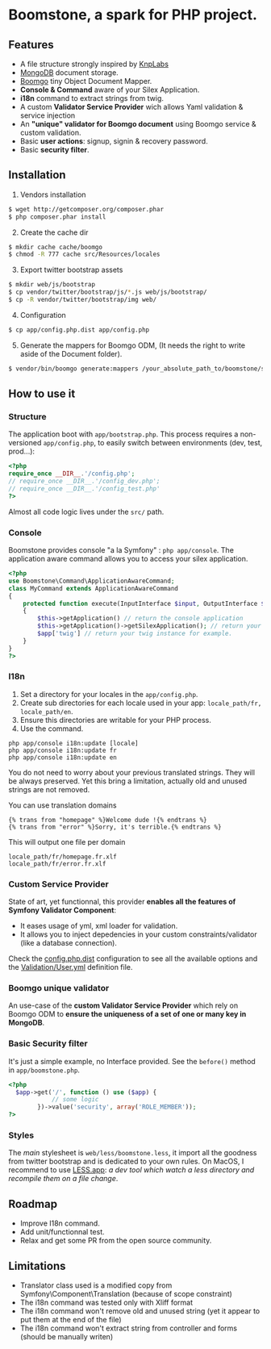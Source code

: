 Boomstone, a spark for PHP project.
===================================

Features
--------

* A file structure strongly inspired by [KnpLabs](http://knplabs.fr/)
* [MongoDB](http://www.mongodb.org/) document storage.
* [Boomgo](https://github.com/Retentio/Boomgo) tiny Object Document Mapper.
* __Console & Command__ aware of your Silex Application.
* __i18n__ command to extract strings from twig.
* A custom __Validator Service Provider__ wich allows Yaml validation & service injection
* An __"unique" validator for Boomgo document__ using Boomgo service & custom validation.
* Basic __user actions__: signup, signin & recovery password.
* Basic __security filter__.

Installation
------------

1. Vendors installation

```bash
$ wget http://getcomposer.org/composer.phar
$ php composer.phar install
```

2. Create the cache dir

```bash
$ mkdir cache cache/boomgo
$ chmod -R 777 cache src/Resources/locales
```

3. Export twitter bootstrap assets

```bash
$ mkdir web/js/bootstrap
$ cp vendor/twitter/bootstrap/js/*.js web/js/bootstrap/
$ cp -R vendor/twitter/bootstrap/img web/
```

4. Configuration

```bash
$ cp app/config.php.dist app/config.php
```

5. Generate the mappers for Boomgo ODM, (It needs the right to write aside of the Document folder).

```bash
$ vendor/bin/boomgo generate:mappers /your_absolute_path_to/boomstone/src/Boomstone/Document
```

How to use it
-------------

### Structure
The application boot with `app/bootstrap.php`.
This process requires a non-versioned `app/config.php`, to easily switch between environments (dev, test, prod...):

```php
<?php
require_once __DIR__.'/config.php';
// require_once __DIR__.'/config_dev.php';
// require_once __DIR__.'/config_test.php'
?>
```

Almost all code logic lives under the `src/` path.

### Console

Boomstone provides console "a la Symfony" : `php app/console`. The application aware command allows you to access your silex application.

```php
<?php
use Boomstone\Command\ApplicationAwareCommand;
class MyCommand extends ApplicationAwareCommand
{
    protected function execute(InputInterface $input, OutputInterface $output)
    {
        $this->getApplication() // return the console application
        $this->getApplication()->getSilexApplication(); // return your silex $app
        $app['twig'] // return your twig instance for example.
    }
}
?>
```
### I18n

1. Set a directory for your locales in the `app/config.php`.
2. Create sub directories for each locale used in your app: `locale_path/fr, locale_path/en`.
3. Ensure this directories are writable for your PHP process.
4. Use the command.

```
php app/console i18n:update [locale]
php app/console i18n:update fr
php app/console i18n:update en
```

You do not need to worry about your previous translated strings. They will be always preserved.
Yet this bring a limitation, actually old and unused strings are not removed.

You can use translation domains

```twig
{% trans from "homepage" %}Welcome dude !{% endtrans %}
{% trans from "error" %}Sorry, it's terrible.{% endtrans %}
```

This will output one file per domain

```
locale_path/fr/homepage.fr.xlf
locale_path/fr/error.fr.xlf
```

### Custom Service Provider

State of art, yet functionnal, this provider __enables all the features of Symfony Validator Component__:

* It eases usage of yml, xml loader for validation.
* It allows you to inject depedencies in your custom constraints/validator (like a database connection).

Check the [config.php.dist](https://github.com/Retentio/Boomstone/blob/master/app/config.php.dist#L89) configuration to see all the available options and the [Validation/User.yml](https://github.com/Retentio/Boomstone/blob/master/src/Boomstone/Validation/User.yml) definition file.

### Boomgo unique validator

An use-case of the __custom Validator Service Provider__ which rely on Boomgo ODM to __ensure the uniqueness of a set of one or many key in MongoDB__.

### Basic Security filter

It's just a simple example, no Interface provided. See the `before()` method in `app/boomstone.php`.

```php
<?php
  $app->get('/', function () use ($app) {
            // some logic
        })->value('security', array('ROLE_MEMBER'));
?>
```

### Styles
The _main_ stylesheet is `web/less/boomstone.less`, it import all the goodness from twitter bootstrap and is dedicated to your own rules. On MacOS, I recommend to use [LESS.app](http://incident57.com/less/): _a dev tool which watch a less directory and recompile them on a file change_.

Roadmap
-------

* Improve I18n command.
* Add unit/functionnal test.
* Relax and get some PR from the open source community.

Limitations
-----------

* Translator class used is a modified copy from Symfony\Component\Translation (because of scope constraint)
* The i18n command was tested only with Xliff format
* The i18n command won't remove old and unused string (yet it appear to put them at the end of the file)
* The i18n command won't extract string from controller and forms (should be manually writen)

